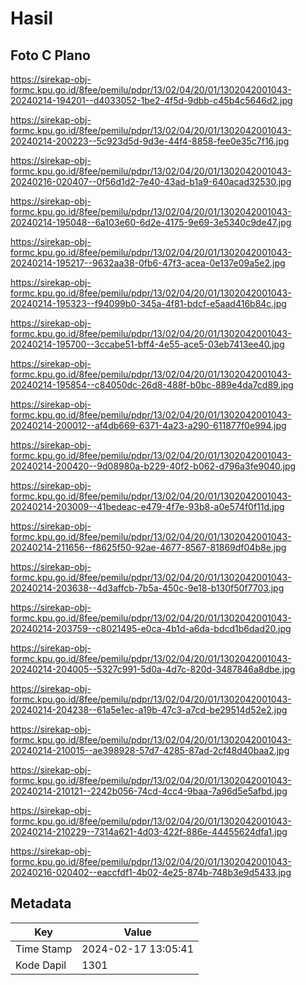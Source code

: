 # Hasil

## Foto C Plano

https://sirekap-obj-formc.kpu.go.id/8fee/pemilu/pdpr/13/02/04/20/01/1302042001043-20240214-194201--d4033052-1be2-4f5d-9dbb-c45b4c5646d2.jpg

https://sirekap-obj-formc.kpu.go.id/8fee/pemilu/pdpr/13/02/04/20/01/1302042001043-20240214-200223--5c923d5d-9d3e-44f4-8858-fee0e35c7f16.jpg

https://sirekap-obj-formc.kpu.go.id/8fee/pemilu/pdpr/13/02/04/20/01/1302042001043-20240216-020407--0f56d1d2-7e40-43ad-b1a9-640acad32530.jpg

https://sirekap-obj-formc.kpu.go.id/8fee/pemilu/pdpr/13/02/04/20/01/1302042001043-20240214-195048--6a103e60-6d2e-4175-9e69-3e5340c9de47.jpg

https://sirekap-obj-formc.kpu.go.id/8fee/pemilu/pdpr/13/02/04/20/01/1302042001043-20240214-195217--9632aa38-0fb6-47f3-acea-0e137e09a5e2.jpg

https://sirekap-obj-formc.kpu.go.id/8fee/pemilu/pdpr/13/02/04/20/01/1302042001043-20240214-195323--f94099b0-345a-4f81-bdcf-e5aad416b84c.jpg

https://sirekap-obj-formc.kpu.go.id/8fee/pemilu/pdpr/13/02/04/20/01/1302042001043-20240214-195700--3ccabe51-bff4-4e55-ace5-03eb7413ee40.jpg

https://sirekap-obj-formc.kpu.go.id/8fee/pemilu/pdpr/13/02/04/20/01/1302042001043-20240214-195854--c84050dc-26d8-488f-b0bc-889e4da7cd89.jpg

https://sirekap-obj-formc.kpu.go.id/8fee/pemilu/pdpr/13/02/04/20/01/1302042001043-20240214-200012--af4db669-6371-4a23-a290-611877f0e994.jpg

https://sirekap-obj-formc.kpu.go.id/8fee/pemilu/pdpr/13/02/04/20/01/1302042001043-20240214-200420--9d08980a-b229-40f2-b062-d796a3fe9040.jpg

https://sirekap-obj-formc.kpu.go.id/8fee/pemilu/pdpr/13/02/04/20/01/1302042001043-20240214-203009--41bedeac-e479-4f7e-93b8-a0e574f0f11d.jpg

https://sirekap-obj-formc.kpu.go.id/8fee/pemilu/pdpr/13/02/04/20/01/1302042001043-20240214-211656--f8625f50-92ae-4677-8567-81869df04b8e.jpg

https://sirekap-obj-formc.kpu.go.id/8fee/pemilu/pdpr/13/02/04/20/01/1302042001043-20240214-203638--4d3affcb-7b5a-450c-9e18-b130f50f7703.jpg

https://sirekap-obj-formc.kpu.go.id/8fee/pemilu/pdpr/13/02/04/20/01/1302042001043-20240214-203759--c8021495-e0ca-4b1d-a6da-bdcd1b6dad20.jpg

https://sirekap-obj-formc.kpu.go.id/8fee/pemilu/pdpr/13/02/04/20/01/1302042001043-20240214-204005--5327c991-5d0a-4d7c-820d-3487846a8dbe.jpg

https://sirekap-obj-formc.kpu.go.id/8fee/pemilu/pdpr/13/02/04/20/01/1302042001043-20240214-204238--61a5e1ec-a19b-47c3-a7cd-be29514d52e2.jpg

https://sirekap-obj-formc.kpu.go.id/8fee/pemilu/pdpr/13/02/04/20/01/1302042001043-20240214-210015--ae398928-57d7-4285-87ad-2cf48d40baa2.jpg

https://sirekap-obj-formc.kpu.go.id/8fee/pemilu/pdpr/13/02/04/20/01/1302042001043-20240214-210121--2242b056-74cd-4cc4-9baa-7a96d5e5afbd.jpg

https://sirekap-obj-formc.kpu.go.id/8fee/pemilu/pdpr/13/02/04/20/01/1302042001043-20240214-210229--7314a621-4d03-422f-886e-44455624dfa1.jpg

https://sirekap-obj-formc.kpu.go.id/8fee/pemilu/pdpr/13/02/04/20/01/1302042001043-20240216-020402--eaccfdf1-4b02-4e25-874b-748b3e9d5433.jpg


## Metadata

| Key        | Value               |
| ---------- | ------------------- |
| Time Stamp | 2024-02-17 13:05:41 |
| Kode Dapil | 1301                |



